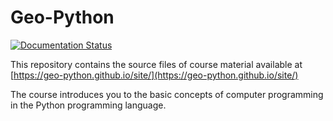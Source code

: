 # Geo-Python 

[![Documentation Status](https://readthedocs.org/projects/geo-python-site/badge/?version=latest)](https://geo-python-site.readthedocs.io/en/latest/?badge=latest)

This repository contains the source files of course material available at [https://geo-python.github.io/site/](https://geo-python.github.io/site/)

The course introduces you to the basic concepts of computer programming in the Python programming language.
